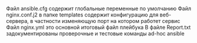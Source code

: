 Файл ansible.cfg содержит глобальные переменные по умолчанию
Файл nginx.conf.j2 в папке templates содержит конфигурацию для веб-сервера, в частности изменяющую порт на котором работет сервис
Файл nginx.yml это основной итоговый файл плейбука 
В файле Report.txt задокументированы проверочные и тестовые команды ad-hoc ansible